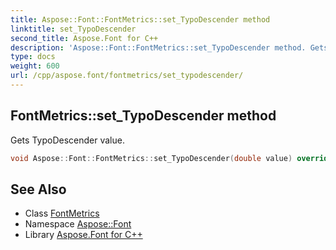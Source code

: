 ```yaml
---
title: Aspose::Font::FontMetrics::set_TypoDescender method
linktitle: set_TypoDescender
second_title: Aspose.Font for C++
description: 'Aspose::Font::FontMetrics::set_TypoDescender method. Gets TypoDescender value in C++.'
type: docs
weight: 600
url: /cpp/aspose.font/fontmetrics/set_typodescender/
---
```

## FontMetrics::set_TypoDescender method


Gets TypoDescender value.

```cpp
void Aspose::Font::FontMetrics::set_TypoDescender(double value) override
```

## See Also

* Class [FontMetrics](../)
* Namespace [Aspose::Font](../../)
* Library [Aspose.Font for C++](../../../)
